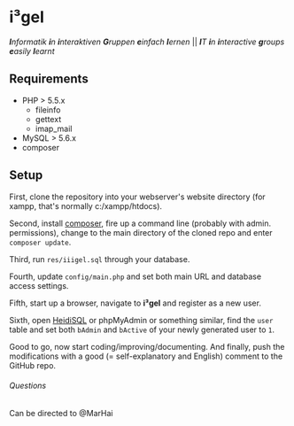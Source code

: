 # i³gel

_**I**nformatik **i**n **i**nteraktiven **G**ruppen **e**infach **l**ernen_ || _**I**T **i**n **i**nteractive **g**roups **e**asily **l**earnt_

## Requirements

- PHP > 5.5.x
  - fileinfo
  - gettext
  - imap_mail
- MySQL > 5.6.x
- composer


## Setup

First, clone the repository into your webserver's website directory (for xampp, that's normally c:/xampp/htdocs).

Second, install [composer](https://getcomposer.org/), fire up a command line (probably with admin. permissions), change to the main directory of the cloned repo and enter `composer update`.

Third, run `res/iiigel.sql` through your database.

Fourth, update `config/main.php` and set both main URL and database access settings.

Fifth, start up a browser, navigate to **i³gel** and register as a new user.

Sixth, open [HeidiSQL](http://www.heidisql.com/) or phpMyAdmin or something similar, find the `user` table and set both `bAdmin` and `bActive` of your newly generated user to `1`.

Good to go, now start coding/improving/documenting. And finally, push the modifications with a good (= self-explanatory and English) comment to the GitHub repo.

###### Questions

Can be directed to @MarHai
